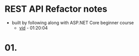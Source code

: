 # REST API Refactor notes
- built by following along with ASP.NET Core beginner course 
  - [vid](https://www.youtube.com/watch?v=AhAxLiGC7Pc) - 01:20:04

# 01. 